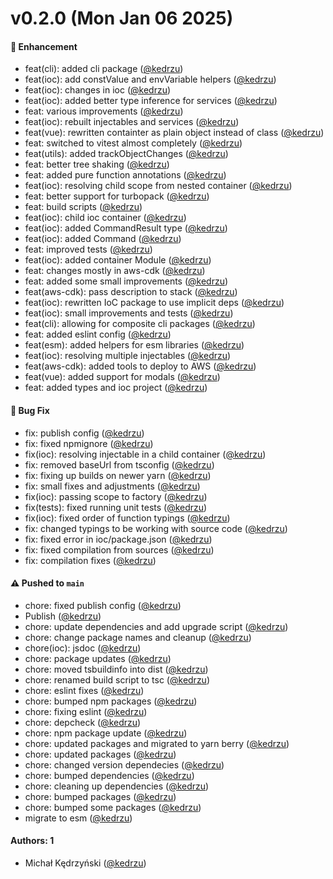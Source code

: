 # v0.2.0 (Mon Jan 06 2025)

#### 🚀 Enhancement

- feat(cli): added cli package ([@kedrzu](https://github.com/kedrzu))
- feat(ioc): add constValue and envVariable helpers ([@kedrzu](https://github.com/kedrzu))
- feat(ioc): changes in ioc ([@kedrzu](https://github.com/kedrzu))
- feat(ioc): added better type inference for services ([@kedrzu](https://github.com/kedrzu))
- feat: various improvements ([@kedrzu](https://github.com/kedrzu))
- feat(ioc): rebuilt injectables and services ([@kedrzu](https://github.com/kedrzu))
- feat(vue): rewritten containter as plain object instead of class ([@kedrzu](https://github.com/kedrzu))
- feat: switched to vitest almost completely ([@kedrzu](https://github.com/kedrzu))
- feat(utils): added trackObjectChanges ([@kedrzu](https://github.com/kedrzu))
- feat: better tree shaking ([@kedrzu](https://github.com/kedrzu))
- feat: added pure function annotations ([@kedrzu](https://github.com/kedrzu))
- feat(ioc): resolving child scope from nested container ([@kedrzu](https://github.com/kedrzu))
- feat: better support for turbopack ([@kedrzu](https://github.com/kedrzu))
- feat: build scripts ([@kedrzu](https://github.com/kedrzu))
- feat(ioc): child ioc container ([@kedrzu](https://github.com/kedrzu))
- feat(ioc): added CommandResult type ([@kedrzu](https://github.com/kedrzu))
- feat(ioc): added Command ([@kedrzu](https://github.com/kedrzu))
- feat: improved tests ([@kedrzu](https://github.com/kedrzu))
- feat(ioc): added container Module ([@kedrzu](https://github.com/kedrzu))
- feat: changes mostly in aws-cdk ([@kedrzu](https://github.com/kedrzu))
- feat: added some small improvements ([@kedrzu](https://github.com/kedrzu))
- feat(aws-cdk): pass description to stack ([@kedrzu](https://github.com/kedrzu))
- feat(ioc): rewritten IoC package to use implicit deps ([@kedrzu](https://github.com/kedrzu))
- feat(ioc): small improvements and tests ([@kedrzu](https://github.com/kedrzu))
- feat(cli): allowing for composite cli packages ([@kedrzu](https://github.com/kedrzu))
- feat: added eslint config ([@kedrzu](https://github.com/kedrzu))
- feat(esm): added helpers for esm libraries ([@kedrzu](https://github.com/kedrzu))
- feat(ioc): resolving multiple injectables ([@kedrzu](https://github.com/kedrzu))
- feat(aws-cdk): added tools to deploy to AWS ([@kedrzu](https://github.com/kedrzu))
- feat(vue): added support for modals ([@kedrzu](https://github.com/kedrzu))
- feat: added types and ioc project ([@kedrzu](https://github.com/kedrzu))

#### 🐛 Bug Fix

- fix: publish config ([@kedrzu](https://github.com/kedrzu))
- fix: fixed npmignore ([@kedrzu](https://github.com/kedrzu))
- fix(ioc): resolving injectable in a child container ([@kedrzu](https://github.com/kedrzu))
- fix: removed baseUrl from tsconfig ([@kedrzu](https://github.com/kedrzu))
- fix: fixing up builds on newer yarn ([@kedrzu](https://github.com/kedrzu))
- fix: small fixes and adjustments ([@kedrzu](https://github.com/kedrzu))
- fix(ioc): passing scope to factory ([@kedrzu](https://github.com/kedrzu))
- fix(tests): fixed running unit tests ([@kedrzu](https://github.com/kedrzu))
- fix(ioc): fixed order of function typings ([@kedrzu](https://github.com/kedrzu))
- fix: changed typings to be working with source code ([@kedrzu](https://github.com/kedrzu))
- fix: fixed error in ioc/package.json ([@kedrzu](https://github.com/kedrzu))
- fix: fixed compilation from sources ([@kedrzu](https://github.com/kedrzu))
- fix: compilation fixes ([@kedrzu](https://github.com/kedrzu))

#### ⚠️ Pushed to `main`

- chore: fixed publish config ([@kedrzu](https://github.com/kedrzu))
- Publish ([@kedrzu](https://github.com/kedrzu))
- chore: update dependencies and add upgrade script ([@kedrzu](https://github.com/kedrzu))
- chore: change package names and cleanup ([@kedrzu](https://github.com/kedrzu))
- chore(ioc): jsdoc ([@kedrzu](https://github.com/kedrzu))
- chore: package updates ([@kedrzu](https://github.com/kedrzu))
- chore: moved tsbuildinfo into dist ([@kedrzu](https://github.com/kedrzu))
- chore: renamed build script to tsc ([@kedrzu](https://github.com/kedrzu))
- chore: eslint fixes ([@kedrzu](https://github.com/kedrzu))
- chore: bumped npm packages ([@kedrzu](https://github.com/kedrzu))
- chore: fixing eslint ([@kedrzu](https://github.com/kedrzu))
- chore: depcheck ([@kedrzu](https://github.com/kedrzu))
- chore: npm package update ([@kedrzu](https://github.com/kedrzu))
- chore: updated packages and migrated to yarn berry ([@kedrzu](https://github.com/kedrzu))
- chore: updated packages ([@kedrzu](https://github.com/kedrzu))
- chore: changed version dependecies ([@kedrzu](https://github.com/kedrzu))
- chore: bumped dependencies ([@kedrzu](https://github.com/kedrzu))
- chore: cleaning up dependencies ([@kedrzu](https://github.com/kedrzu))
- chore: bumped packages ([@kedrzu](https://github.com/kedrzu))
- chore: bumped some packages ([@kedrzu](https://github.com/kedrzu))
- migrate to esm ([@kedrzu](https://github.com/kedrzu))

#### Authors: 1

- Michał Kędrzyński ([@kedrzu](https://github.com/kedrzu))
